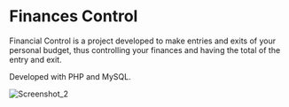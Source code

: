 # Finances Control

Financial Control is a project developed to make entries and exits of your personal budget, thus controlling your finances and having the total of the entry and exit.

Developed with PHP and MySQL.

![Screenshot_2](https://user-images.githubusercontent.com/110068135/225785534-4b804527-f767-4b96-9369-cd8392ba0523.png)

